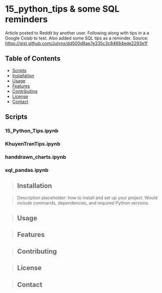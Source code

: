 # 15_python_tips & some SQL reminders
Article posted to Reddit by another user. Following along with tips in a a Google Colab to test. Also added some SQL tips as a reminder.
Source: https://gist.github.com/Julynx/dd500d8ae7e335c3c84684ede2293e1f


## Table of Contents
- [Scripts](scripts)
- [Installation](#installation)
- [Usage](#usage)
- [Features](#features)
- [Contributing](#contributing)
- [License](#license)
- [Contact](#contact)

## Scripts
### 15_Python_Tips.ipynb
### KhuyenTranTips.ipynb
### handdrawn_charts.ipynb
### sql_pandas.ipynb


> ## Installation

> Description placeholder: how to install and set up your project. Would include commands, dependencies, and required Python versions.

> ## Usage

> ## Features

> ## Contributing

> ## License

> ## Contact
